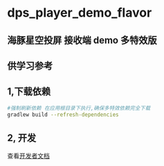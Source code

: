 # dps_player_demo_flavor
## 海豚星空投屏 接收端 demo 多特效版
## 供学习参考

## 1,下载依赖

```bash
#强制刷新依赖 在应用根目录下执行,确保多特效依赖完全下载
gradlew build --refresh-dependencies
```
## 2, 开发
查看[开发者文档](https://dolphinstar.cn/doc/receive_android/integrate.html)
